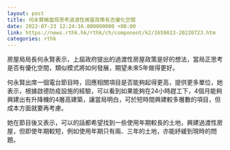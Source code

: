 ```yaml
---
layout: post
title: 何永賢稱當局思考過渡性房屋政策有否優化空間
date: 2022-07-23 12:24:16.000000000 +08:00
link: https://news.rthk.hk/rthk/ch/component/k2/1659013-20220723.htm
categories: rthk
---
```


房屋局局長何永賢表示，上屆政府提出的過渡性房屋政策是好的想法，當局正思考是否有優化空間，類似模式將如何發展，期望未來5年做得更好。

何永賢出席一個電台節目時，回應相關項目是否能夠起得更高，提供更多單位，她表示，根據啟德防疫設施的經驗，可以看到如果能夠在24小時趕工下，4個月能夠興建出有升降機的4層高建築，讓當局明白，可於短時間興建較多層數的項目，但成本方面就要再考慮。

她在節目後又表示，可以的話都希望找到一些使用年期較長的土地，興建過渡性房屋，但即使年期較短，例如使用年期只有兩、三年的土地，亦能紓緩到現時的問題。
